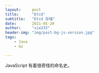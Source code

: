 ```yaml
---
layout:     post
title:      "Etcd"
subtitle:   "Etcd 存储"
date:       2021-05-20
author:     "xie233"
header-img: "img/post-bg-js-version.jpg"
tags:
    - Java
    - Go

---
```



JavaScript 有着很奇怪的命名史。

